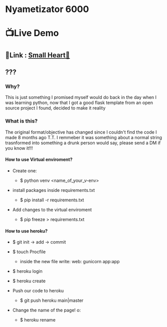 # Nyametizator 6000

# 📺Live Demo
## 🔗Link : [Small Heart💖](https://small-heart-demo.herokuapp.com/)


## ???

### Why?
This is just something I promised myself would do back in the day when I was learning python, now that I got a good flask template from an open source project I found, decided to make it reality

### What is this?

The original format/objective has changed since I couldn't find the code I made 8 months ago T.T.
I remmeber it was something about a normal string trasnformed into something a drunk person would say, please send a DM if you know it!!!

#### How to use Virtual enviroment?

- Create one:
  - $ python venv <name_of_your_v-env>
- install packages inside requirements.txt
  - $ pip install -r requirements.txt

- Add changes to the virtual enviroment
  - $ pip freeze > requirements.txt

#### How to use heroku?

- $ git init -> add -> commit
- $ touch Procfile
  - inside the new file write: web: gunicorn app:app
- $ heroku login 
- $ heroku create

- Push our code to heroku
  - $ git push heroku main|master

- Change the name of the page! o:
  - $ heroku rename